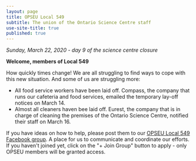 ```yaml
---
layout: page
title: OPSEU Local 549
subtitle: The union of the Ontario Science Centre staff
use-site-title: true
published: true
---
```

*Sunday, March 22, 2020 - day 9 of the science centre closure*

**Welcome, members of Local 549**

How quickly times change!  We are all struggling to find ways to cope with this new situation. And some of us are struggling more: 
- All food service workers have been laid off. Compass, the company that runs our cafeteria and food services, emailed the temporary lay-off notices on March 14.
- Almost all cleaners haven bee laid off. Eurest, the company that is in charge of cleaning the premises of the Ontario Science Centre, notified their staff on March 16.

If you have ideas on how to help, please post them to our [OPSEU Local 549 Facebook group](https://www.facebook.com/groups/638743390217436/). A place for us to communicate and coordinate our efforts. If you haven't joined yet, click on the "+ Join Group" button to apply - only OPSEU members will be granted access. 

<!--stackedit_data:
eyJoaXN0b3J5IjpbMTY4MDE4Nzg4Nl19
-->